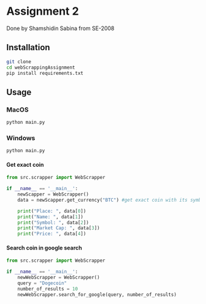 # Assignment 2

Done by Shamshidin Sabina from SE-2008

## Installation

```bash
git clone 
cd webScrappingAssignment
pip install requirements.txt
```

## Usage

### MacOS
```bash
python main.py
```
### Windows 
```bash
python main.py
```
#### Get exact coin
```python
from src.scrapper import WebScrapper

if __name__ == '__main__':
    newScapper = WebScrapper()
    data = newScapper.get_currency("BTC") #get exact coin with its symbol

    print("Place: ", data[0])
    print("Name: ", data[1])
    print("Symbol: ", data[2])
    print("Market Cap: ", data[3])
    print("Price: ", data[4])
```
#### Search coin in google search
```python
from src.scrapper import WebScrapper

if __name__ == '__main__':
    newWebScrapper = WebScrapper()
    query = "Dogecoin"
    number_of_results = 10
    newWebScrapper.search_for_google(query, number_of_results)
```
